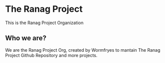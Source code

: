 # The Ranag Project
This is the Ranag Project Organization

## Who we are?
We are the Ranag Project Org, created by Wormfryes to mantain The Ranag Project Github Repository and more projects.

